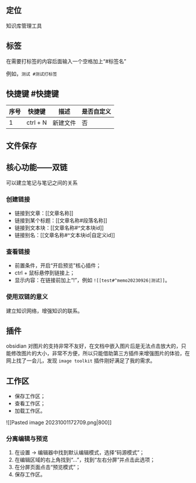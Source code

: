 ## 定位

知识库管理工具

## 标签

在需要打标签的内容后面输入一个空格加上“#标签名”

例如，`测试 #测试打标签`

## 快捷键 #快捷键

|序号|快捷键|描述|是否自定义|
|----|----|----|----|
|1|ctrl + N|新建文件|否|

## 文件保存

## 核心功能——双链

可以建立笔记与笔记之间的关系

### 创建链接

- 链接到文章：\[\[文章名称\]\]
- 链接到某个标题：\[\[文章名称#段落名称\]\]
- 链接到文本块：\[\[文章名称#^文本块id\]\]
- 链接别名：\[\[文章名称#^文本块id|自定义id\]\]

### 查看链接

- 前置条件，开启“开启预览”核心插件；
- ctrl + 鼠标悬停到链接上；
- 显示内容：在链接前加上“!”，例如 `![[test#^memo20230926|测试]]`。

### 使用双链的意义

建立知识网络，增强知识的联系。

## 插件

obsidian 对图片的支持非常不友好，在文档中嵌入图片后是无法点击放大的，只能修改图片的大小，非常不方便，所以只能借助第三方插件来增强图片的体验，在网上找了一会儿，发现 `image toolkit` 插件刚好满足了我的需求。

## 工作区

- 保存工作区；
- 查看工作区；
- 加载工作区。

![[Pasted image 20231001172709.png|800]]

### 分离编辑与预览

1. 在设置 -> 编辑器中找到默认编辑模式，选择“码源模式”；
2. 在编辑区域的右上角找到“...”，找到“左右分屏”并点击此选项；
3. 在分屏页面点击“预览模式”；
4. 保存工作区。